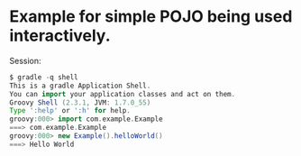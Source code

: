 # Example for simple POJO being used interactively.

Session:

```Groovy
$ gradle -q shell
This is a gradle Application Shell.
You can import your application classes and act on them.
Groovy Shell (2.3.1, JVM: 1.7.0_55)
Type ':help' or ':h' for help.
groovy:000> import com.example.Example
===> com.example.Example
groovy:000> new Example().helloWorld()
===> Hello World
```
